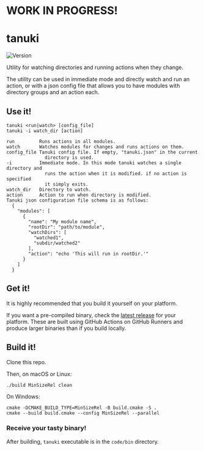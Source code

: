 # WORK IN PROGRESS!

# tanuki

![Version](https://img.shields.io/badge/Version-2.0.0-blue)

Utility for watching directories and running actions when they change.

The utility can be used in immediate mode and directly watch and run an action, or with a json config file that allows you to have modules with directory groups and an action each.

## Use it!

    tanuki <run|watch> [config_file]
    tanuki -i watch_dir [action]

    run         Runs actions in all modules.
    watch       Watches modules for changes and runs actions on them.
    config_file Tanuki config file. If empty, "tanuki.json" in the current
                  directory is used.
    -i          Immediate mode. In this mode tanuki watches a single directory and
                  runs the action when it is modified. if no action is specified
                  it simply exits.
    watch_dir   Directory to watch.
    action      Action to run when directory is modified.
    Tanuki json configuration file schema is as follows:
      {
        "modules": [
          {
            "name": "My module name",
            "rootDir": "path/to/module",
            "watchDirs": [
              "watched1",
              "subdir/watched2"
            ],
            "action": "echo 'This will run in rootDir.'"
          }
        ]
      }

## Get it!

It is highly recommended that you build it yourself on your platform.

If you want a pre-compiled binary, check the [latest release](https://github.com/GlitchyByte/tanuki/releases) for your platform.
These are built using GitHub Actions on GitHub Runners and produce larger binaries than if you build locally.

## Build it!

Clone this repo.

Then, on macOS or Linux:

    ./build MinSizeRel clean

On Windows:

    cmake -DCMAKE_BUILD_TYPE=MinSizeRel -B build.cmake -S .
    cmake --build build.cmake --config MinSizeRel --parallel

### Receive your tasty binary!

After building, `tanuki` executable is in the `code/bin` directory.
